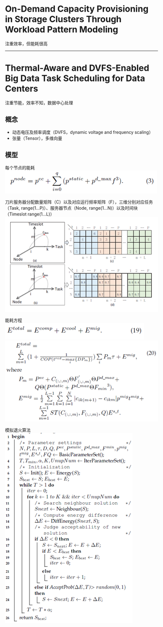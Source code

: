 # On-Demand Capacity Provisioning in Storage Clusters Through Workload Pattern Modeling

注重效率，但能耗很高

---

# Thermal-Aware and DVFS-Enabled Big Data Task Scheduling for Data Centers

注重节能，效率不知，数据中心处理

## 概念

- 动态电压及频率调度（DVFS，dynamic voltage and frequency scaling）
- 张量（Tensor），多维向量

## 模型

每个节点的能耗
![](./imgs/thermal_aware_and_dvfs_enabled_big_data_task_scheduling_for_data_centers/node_power.PNG)

刀片服务器分配数量矩阵（C）以及对应运行频率矩阵（F），三维分别对应任务（Task, range(1...P)）、服务器节点（Node, range(1...N)）以及时间块（Timeslot range(1...L)）
![](./imgs/thermal_aware_and_dvfs_enabled_big_data_task_scheduling_for_data_centers/matrix_c_f.PNG)

能耗方程
![](./imgs/thermal_aware_and_dvfs_enabled_big_data_task_scheduling_for_data_centers/abstract_energy_consumption_equation.PNG)
![](./imgs/thermal_aware_and_dvfs_enabled_big_data_task_scheduling_for_data_centers/detailed_energy_consumption_equation.PNG)

模拟退火算法
![](./imgs/thermal_aware_and_dvfs_enabled_big_data_task_scheduling_for_data_centers/algo.PNG)